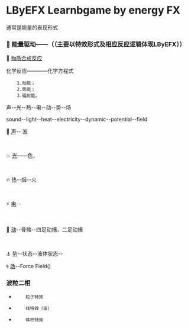 # LByEFX Learnbgame by energy FX

通常是能量的表现形式

###  :memo: 能量驱动——（（主要以特效形式及相应反应逻辑体现LByEFX））



:currency_exchange: [物质合成反应](https://github.com/BlenderCN/Learnbgame/blob/master/LByEFX/%E7%89%A9%E8%B4%A8%E5%90%88%E6%88%90.md)

化学反应————化学方程式

        1.动能；
        2.势能；
        3.辐射能。
        

声--光--热--电--动--势--场

sound--light--heat--electricity--dynamic--potential--field

 :musical_score: [声]()--  波

</br>




:boom: [光]()——色，

</br>


:fire: [热]()--烟--火

</br>


:zap: [电]()--

</br>

:nut_and_bolt: [动]()--骨骼--四足动捕，二足动捕

</br>

 :anchor: [势]()--状态--液体状态--<a href=""></a>
</a>
</br>

:cyclone: [场]()--Force Field()
</a>
</br>

###       波粒二相

*         粒子特效
  
*         线特效（波）

*         体积特效
